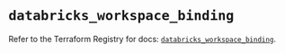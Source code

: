 # `databricks_workspace_binding`

Refer to the Terraform Registry for docs: [`databricks_workspace_binding`](https://registry.terraform.io/providers/databricks/databricks/1.68.0/docs/resources/workspace_binding).
